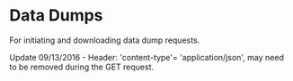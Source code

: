 # Data Dumps

For initiating and downloading data dump requests. 

Update 09/13/2016 - Header: 'content-type'= 'application/json', may need to be removed during the GET request.
